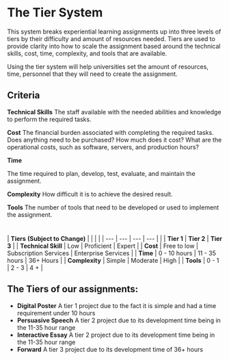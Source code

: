 # The Tier System

This system breaks experiential learning assignments up into three levels of tiers by their difficulty and amount of resources needed. Tiers are used to provide clarity into how to scale the assignment based around the technical skills, cost, time, complexity, and tools that are available.

Using the tier system will help universities set the amount of resources, time, personnel that they will need to create the assignment.

## **Criteria**

**Technical Skills**
The staff available with the needed abilities and knowledge to perform the required tasks.

**Cost**
The financial burden associated with completing the required tasks. Does anything need to be purchased? How much does it cost? What are the operational costs, such as software, servers, and production hours?

**Time**

The time required to plan, develop, test, evaluate, and maintain the assignment.

**Complexity**
How difficult it is to achieve the desired result.

**Tools**
The number of tools that need to be developed or used to implement the assignment.
#

| **Tiers**
**(Subject to Change)** |  |  |  | 
| --- | --- | --- | --- |
|  | **Tier 1** | **Tier 2** | **Tier 3** | 
| **Technical Skill** | Low | Proficient | Expert | 
| **Cost** | Free to low | Subscription Services | Enterprise Services | 
| **Time** | 0 - 10 hours | 11 - 35 hours | 36+ Hours | 
| **Complexity** | Simple | Moderate | High | 
| **Tools** | 0 - 1 | 2 - 3 | 4 + | 

## The Tiers of our assignments:
* **Digital Poster** A tier 1 project due to the fact it is simple and had a time requirement under 10 hours
* **Persuasive Speech** A tier 2 project due to its development time being in the 11-35 hour range
* **Interactive Essay** A tier 2 project due to its development time being in the 11-35 hour range
* **Forward** A tier 3 project due to its development time of 36+ hours
